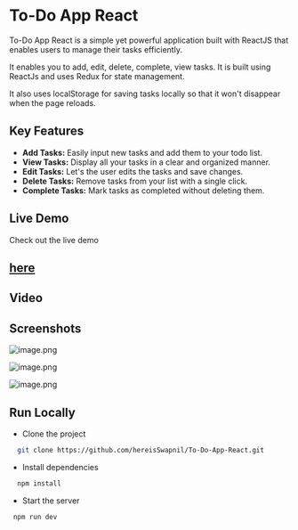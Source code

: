 # To-Do App React

To-Do App React is a simple yet powerful application built with ReactJS that enables users to manage their tasks efficiently.

It enables you to add, edit, delete, complete, view tasks. It is built using ReactJs and uses Redux for state management.

It also uses localStorage for saving tasks locally so that it won't disappear when the page reloads.

## Key Features

- **Add Tasks:** Easily input new tasks and add them to your todo list.
- **View Tasks:** Display all your tasks in a clear and organized manner.
- **Edit Tasks:** Let's the user edits the tasks and save changes.
- **Delete Tasks:** Remove tasks from your list with a single click.
- **Complete Tasks:** Mark tasks as completed without deleting them.

## Live Demo

Check out the live demo

## [here]()

## Video

## Screenshots

![image.png](https://i.postimg.cc/nLbs33Gh/image.png)

![image.png](https://i.postimg.cc/YqLqT19G/image.png)

![image.png](https://i.postimg.cc/c4fB7k3X/image.png)

## Run Locally

- Clone the project

```bash
  git clone https://github.com/hereisSwapnil/To-Do-App-React.git
```

- Install dependencies

```bash
  npm install
```

- Start the server

```bash
 npm run dev
```
